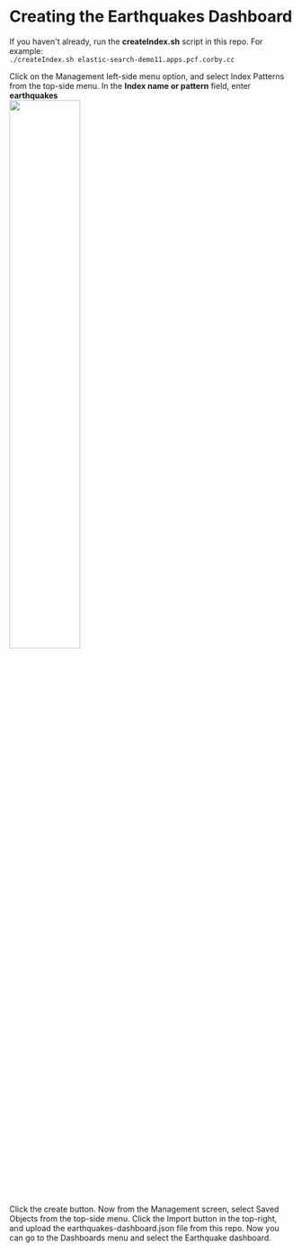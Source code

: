 # Creating the Earthquakes Dashboard

If you haven't already, run the **createIndex.sh** script in this repo. For example:<br>
`./createIndex.sh elastic-search-demo11.apps.pcf.corby.cc`

Click on the Management left-side menu option, and select Index Patterns from the top-side menu. In the **Index name or pattern** field, enter **earthquakes**
<br><img src="https://github.com/Pivotal-Field-Engineering/pks-earthquakes-demo/blob/master/docs/index-patterns.png" width="50%"/>

Click the create button. Now from the Management screen, select Saved Objects from the top-side menu. Click the Import button in the top-right, and upload the earthquakes-dashboard.json file from this repo. Now you can go to the Dashboards menu and select the Earthquake dashboard.
